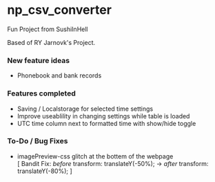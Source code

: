 # np_csv_converter

Fun Project from SushiInHell

Based of RY Jarnovk's Project.

### New feature ideas

- Phonebook and bank records

### Features completed

- Saving / Localstorage for selected time settings
- Improve useablility in changing settings while table is loaded
- UTC time column next to formatted time with show/hide toggle

### To-Do / Bug Fixes

- imagePreview-css glitch at the bottem of the webpage\
\[ Bandit Fix: *before* transform: translateY(-50%); ->  *after* transform: translateY(-80%); ]
